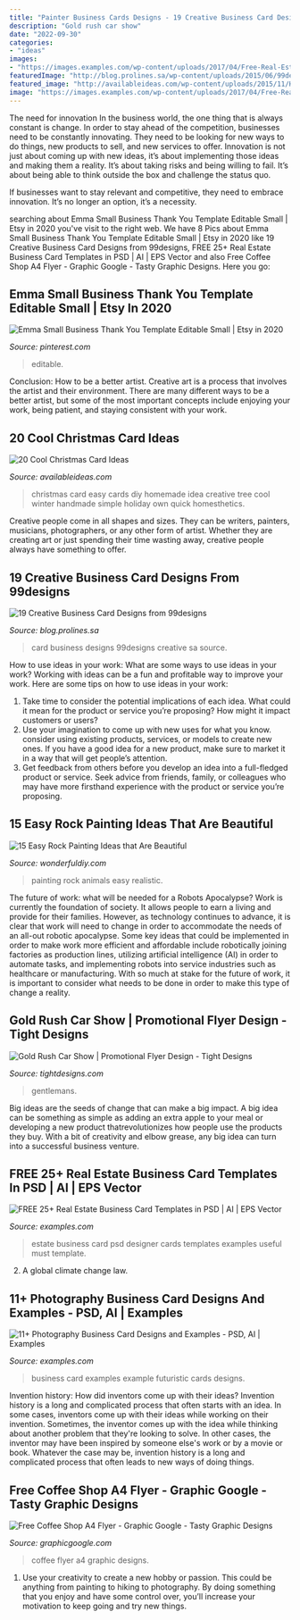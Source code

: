 ```yaml
---
title: "Painter Business Cards Designs - 19 Creative Business Card Designs From 99designs"
description: "Gold rush car show"
date: "2022-09-30"
categories:
- "ideas"
images:
- "https://images.examples.com/wp-content/uploads/2017/04/Free-Real-Estate-Business-Card.jpg"
featuredImage: "http://blog.prolines.sa/wp-content/uploads/2015/06/99designs-Business-Card-10.jpg"
featured_image: "http://availableideas.com/wp-content/uploads/2015/11/Homemade-Christmas-Card-Idea.jpg"
image: "https://images.examples.com/wp-content/uploads/2017/04/Free-Real-Estate-Business-Card.jpg"
---
```



The need for innovation
In the business world, the one thing that is always constant is change. In order to stay ahead of the competition, businesses need to be constantly innovating. They need to be looking for new ways to do things, new products to sell, and new services to offer.
Innovation is not just about coming up with new ideas, it’s about implementing those ideas and making them a reality. It’s about taking risks and being willing to fail. It’s about being able to think outside the box and challenge the status quo.

If businesses want to stay relevant and competitive, they need to embrace innovation. It’s no longer an option, it’s a necessity.

	

		
searching about Emma Small Business Thank You Template Editable Small | Etsy in 2020 you've visit to the right web. We have 8 Pics about Emma Small Business Thank You Template Editable Small | Etsy in 2020 like 19 Creative Business Card Designs from 99designs, FREE 25+ Real Estate Business Card Templates in PSD | AI | EPS Vector and also Free Coffee Shop A4 Flyer - Graphic Google - Tasty Graphic Designs. Here you go:
		
    
## Emma Small Business Thank You Template Editable Small | Etsy In 2020

<img loading=lazy src="https://i.pinimg.com/736x/bc/68/fc/bc68fc826d97763c667123430f24feea.jpg" onerror="this.onerror=null;this.src='https://tse4.mm.bing.net/th?id=OIP.EjwFTtHBe7xTbqDbOHqbZgHaLH&amp;pid=15.1';" alt="Emma Small Business Thank You Template Editable Small | Etsy in 2020">

_Source: pinterest.com_

>editable. 

	

Conclusion: How to be a better artist.
Creative art is a process that involves the artist and their environment. There are many different ways to be a better artist, but some of the most important concepts include enjoying your work, being patient, and staying consistent with your work.

    
## 20 Cool Christmas Card Ideas

<img loading=lazy src="http://availableideas.com/wp-content/uploads/2015/11/Homemade-Christmas-Card-Idea.jpg" onerror="this.onerror=null;this.src='https://tse4.mm.bing.net/th?id=OIP.kHOtryA2YO2B1RkscnNAjwHaLJ&amp;pid=15.1';" alt="20 Cool Christmas Card Ideas">

_Source: availableideas.com_

>christmas card easy cards diy homemade idea creative tree cool winter handmade simple holiday own quick homesthetics. 

	

Creative people come in all shapes and sizes. They can be writers, painters, musicians, photographers, or any other form of artist. Whether they are creating art or just spending their time wasting away, creative people always have something to offer.

    
## 19 Creative Business Card Designs From 99designs

<img loading=lazy src="http://blog.prolines.sa/wp-content/uploads/2015/06/99designs-Business-Card-10.jpg" onerror="this.onerror=null;this.src='https://tse4.mm.bing.net/th?id=OIP.LmFisAkqoBaEeaJZ1_iN2gHaFk&amp;pid=15.1';" alt="19 Creative Business Card Designs from 99designs">

_Source: blog.prolines.sa_

>card business designs 99designs creative sa source. 

	

How to use ideas in your work: What are some ways to use ideas in your work?
Working with ideas can be a fun and profitable way to improve your work. Here are some tips on how to use ideas in your work: 
1. Take time to consider the potential implications of each idea. What could it mean for the product or service you’re proposing? How might it impact customers or users? 
2. Use your imagination to come up with new uses for what you know. consider using existing products, services, or models to create new ones. If you have a good idea for a new product, make sure to market it in a way that will get people’s attention. 
3. Get feedback from others before you develop an idea into a full-fledged product or service. Seek advice from friends, family, or colleagues who may have more firsthand experience with the product or service you’re proposing.

    
## 15 Easy Rock Painting Ideas That Are Beautiful

<img loading=lazy src="https://cdn.wonderfuldiy.com/wp-content/uploads/2016/06/Realistic-animals-Rock-Painting.jpg" onerror="this.onerror=null;this.src='https://tse1.mm.bing.net/th?id=OIP.5z6Zvy_4D6QgJL-aoa2BawHaK5&amp;pid=15.1';" alt="15 Easy Rock Painting Ideas that Are Beautiful">

_Source: wonderfuldiy.com_

>painting rock animals easy realistic. 

	

The future of work: what will be needed for a Robots Apocalypse?
Work is currently the foundation of society. It allows people to earn a living and provide for their families. However, as technology continues to advance, it is clear that work will need to change in order to accommodate the needs of an all-out robotic apocalypse. Some key ideas that could be implemented in order to make work more efficient and affordable include robotically joining factories as production lines, utilizing artificial intelligence (AI) in order to automate tasks, and implementing robots into service industries such as healthcare or manufacturing. With so much at stake for the future of work, it is important to consider what needs to be done in order to make this type of change a reality.

    
## Gold Rush Car Show | Promotional Flyer Design - Tight Designs

<img loading=lazy src="https://tightdesigns.com/web-graphic-design/wp-content/uploads/2011/04/flyer-22.jpg" onerror="this.onerror=null;this.src='https://tse1.mm.bing.net/th?id=OIP.CSdw3PUlqRh0dM7X2tQfUQHaLH&amp;pid=15.1';" alt="Gold Rush Car Show | Promotional Flyer Design - Tight Designs">

_Source: tightdesigns.com_

>gentlemans. 

	

Big ideas are the seeds of change that can make a big impact. A big idea can be something as simple as adding an extra apple to your meal or developing a new product thatrevolutionizes how people use the products they buy. With a bit of creativity and elbow grease, any big idea can turn into a successful business venture.

    
## FREE 25+ Real Estate Business Card Templates In PSD | AI | EPS Vector

<img loading=lazy src="https://images.examples.com/wp-content/uploads/2017/04/Free-Real-Estate-Business-Card.jpg" onerror="this.onerror=null;this.src='https://tse2.mm.bing.net/th?id=OIP.0905ZMRKwnAMq1hgr2a95QHaG4&amp;pid=15.1';" alt="FREE 25+ Real Estate Business Card Templates in PSD | AI | EPS Vector">

_Source: examples.com_

>estate business card psd designer cards templates examples useful must template. 

	

2. A global climate change law.

    
## 11+ Photography Business Card Designs And Examples - PSD, AI | Examples

<img loading=lazy src="https://images.examples.com/wp-content/uploads/2018/05/Futuristic-Photography-Business-Card-Example.jpg" onerror="this.onerror=null;this.src='https://tse3.mm.bing.net/th?id=OIP.WTmcwv61jHLV68ZfJvZQOgHaFj&amp;pid=15.1';" alt="11+ Photography Business Card Designs and Examples - PSD, AI | Examples">

_Source: examples.com_

>business card examples example futuristic cards designs. 

	

Invention history: How did inventors come up with their ideas?
Invention history is a long and complicated process that often starts with an idea. In some cases, inventors come up with their ideas while working on their invention. Sometimes, the inventor comes up with the idea while thinking about another problem that they're looking to solve. In other cases, the inventor may have been inspired by someone else's work or by a movie or book. Whatever the case may be, invention history is a long and complicated process that often leads to new ways of doing things.

    
## Free Coffee Shop A4 Flyer - Graphic Google - Tasty Graphic Designs

<img loading=lazy src="http://graphicgoogle.com/wp-content/uploads/2016/01/Free-Coffee-Shop-A4-Flyer.jpg" onerror="this.onerror=null;this.src='https://tse4.mm.bing.net/th?id=OIP.E3rnwxDyuKFzIBS8Wl55kwHaKi&amp;pid=15.1';" alt="Free Coffee Shop A4 Flyer - Graphic Google - Tasty Graphic Designs">

_Source: graphicgoogle.com_

>coffee flyer a4 graphic designs. 

	

1. Use your creativity to create a new hobby or passion. This could be anything from painting to hiking to photography. By doing something that you enjoy and have some control over, you’ll increase your motivation to keep going and try new things.

